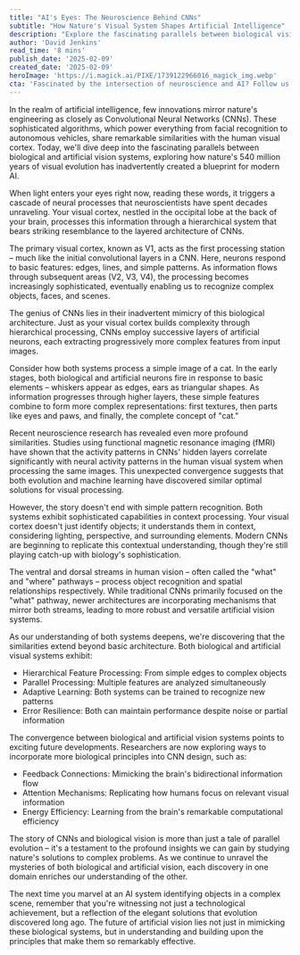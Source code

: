 ```yaml
---
title: "AI's Eyes: The Neuroscience Behind CNNs"
subtitle: "How Nature's Visual System Shapes Artificial Intelligence"
description: "Explore the fascinating parallels between biological vision and Convolutional Neural Networks (CNNs), revealing how nature's 540 million years of visual evolution has created a blueprint for modern AI. From basic pattern recognition to sophisticated context processing, discover how artificial and biological vision systems share remarkable similarities in their approach to understanding the visual world."
author: 'David Jenkins'
read_time: '8 mins'
publish_date: '2025-02-09'
created_date: '2025-02-09'
heroImage: 'https://i.magick.ai/PIXE/1739122966016_magick_img.webp'
cta: 'Fascinated by the intersection of neuroscience and AI? Follow us on LinkedIn for more cutting-edge insights into how biological systems are inspiring the next generation of artificial intelligence.'
---
```


In the realm of artificial intelligence, few innovations mirror nature's engineering as closely as Convolutional Neural Networks (CNNs). These sophisticated algorithms, which power everything from facial recognition to autonomous vehicles, share remarkable similarities with the human visual cortex. Today, we'll dive deep into the fascinating parallels between biological and artificial vision systems, exploring how nature's 540 million years of visual evolution has inadvertently created a blueprint for modern AI.

When light enters your eyes right now, reading these words, it triggers a cascade of neural processes that neuroscientists have spent decades unraveling. Your visual cortex, nestled in the occipital lobe at the back of your brain, processes this information through a hierarchical system that bears striking resemblance to the layered architecture of CNNs.

The primary visual cortex, known as V1, acts as the first processing station – much like the initial convolutional layers in a CNN. Here, neurons respond to basic features: edges, lines, and simple patterns. As information flows through subsequent areas (V2, V3, V4), the processing becomes increasingly sophisticated, eventually enabling us to recognize complex objects, faces, and scenes.

The genius of CNNs lies in their inadvertent mimicry of this biological architecture. Just as your visual cortex builds complexity through hierarchical processing, CNNs employ successive layers of artificial neurons, each extracting progressively more complex features from input images.

Consider how both systems process a simple image of a cat. In the early stages, both biological and artificial neurons fire in response to basic elements – whiskers appear as edges, ears as triangular shapes. As information progresses through higher layers, these simple features combine to form more complex representations: first textures, then parts like eyes and paws, and finally, the complete concept of "cat."

Recent neuroscience research has revealed even more profound similarities. Studies using functional magnetic resonance imaging (fMRI) have shown that the activity patterns in CNNs' hidden layers correlate significantly with neural activity patterns in the human visual system when processing the same images. This unexpected convergence suggests that both evolution and machine learning have discovered similar optimal solutions for visual processing.

However, the story doesn't end with simple pattern recognition. Both systems exhibit sophisticated capabilities in context processing. Your visual cortex doesn't just identify objects; it understands them in context, considering lighting, perspective, and surrounding elements. Modern CNNs are beginning to replicate this contextual understanding, though they're still playing catch-up with biology's sophistication.

The ventral and dorsal streams in human vision – often called the "what" and "where" pathways – process object recognition and spatial relationships respectively. While traditional CNNs primarily focused on the "what" pathway, newer architectures are incorporating mechanisms that mirror both streams, leading to more robust and versatile artificial vision systems.

As our understanding of both systems deepens, we're discovering that the similarities extend beyond basic architecture. Both biological and artificial visual systems exhibit:

- Hierarchical Feature Processing: From simple edges to complex objects
- Parallel Processing: Multiple features are analyzed simultaneously
- Adaptive Learning: Both systems can be trained to recognize new patterns
- Error Resilience: Both can maintain performance despite noise or partial information

The convergence between biological and artificial vision systems points to exciting future developments. Researchers are now exploring ways to incorporate more biological principles into CNN design, such as:

- Feedback Connections: Mimicking the brain's bidirectional information flow
- Attention Mechanisms: Replicating how humans focus on relevant visual information
- Energy Efficiency: Learning from the brain's remarkable computational efficiency

The story of CNNs and biological vision is more than just a tale of parallel evolution – it's a testament to the profound insights we can gain by studying nature's solutions to complex problems. As we continue to unravel the mysteries of both biological and artificial vision, each discovery in one domain enriches our understanding of the other.

The next time you marvel at an AI system identifying objects in a complex scene, remember that you're witnessing not just a technological achievement, but a reflection of the elegant solutions that evolution discovered long ago. The future of artificial vision lies not just in mimicking these biological systems, but in understanding and building upon the principles that make them so remarkably effective.